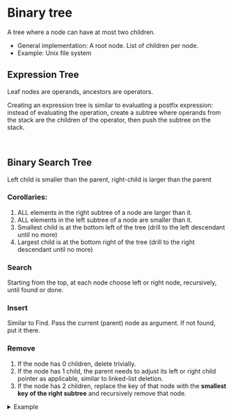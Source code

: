 # Binary tree
A tree where a node can have at most two children.

- General implementation: A root node. List of children per node. 
- Example: Unix file system

## Expression Tree
Leaf nodes are operands, ancestors are operators.

Creating an expression tree is similar to evaluating a postfix expression: instead of evaluating the operation, create a subtree where operands from the stack are the children of the operator, then push the subtree on the stack.

<br>

## Binary Search Tree
Left child is smaller than the parent, right-child is larger than the parent

### Corollaries: 
1. ALL elements in the right subtree of a node are larger than it. 
2. ALL elements in the left subtree of a node are smaller than it.
3. Smallest child is at the bottom left of the tree (drill to the left descendant until no more)
4. Largest child is at the bottom right of the tree (drill to the right descendant until no more)

### Search
Starting from the top, at each node choose left or right node, recursively, until found or done.

### Insert
Similar to Find. Pass the current (parent) node as argument. If not found, put it there.

### Remove
1. If the node has 0 children, delete trivially.
2. If the node has 1 child, the parent needs to adjust its left or right child pointer as applicable, similar to linked-list deletion.
3. If the node has 2 children, replace the key of that node with the **smallest key of the right subtree** and recursively remove that node.

<details>
<summary>Example</summary>

To delete "2":
1. Find "2" - has two children.
2. Find the smallest node on the right 
   1. "3" is found - has one child "4"
   2. To remove "3", left of "5" becomes "4"
3. Replace "2" with "3"


```
	      6                              6
       /     \                        /     \
      2       8                      3       8
   /      \                       /     \ 
  1        5          -->        1       5
         /                              /
       3                               4
  	    \
         4
```
</details>